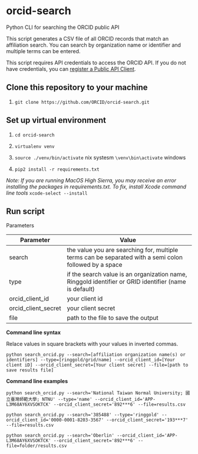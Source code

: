 # orcid-search

Python CLI for searching the ORCID public API

This script generates a CSV file of all ORCID records that match an affiliation search. You can search by organization name or identifier and multiple terms can be entered.

This script requires API credentials to access the ORCID API. If you do not have credentials, you can [register a Public API Client](https://support.orcid.org/hc/en-us/articles/360006897174-Register-a-public-API-client-application).

## Clone this repository to your machine

1. `git clone https://github.com/ORCID/orcid-search.git`

## Set up virtual environment 

1. `cd orcid-search`

2. `virtualenv venv`

3. `source ./venv/bin/activate` nix systesm `\venv\bin\activate` windows

4. `pip2 install -r requirements.txt` 

*Note: If you are running MacOS High Sierra, you may receive an error installing the packages in requirements.txt. To fix, install Xcode command line tools* `xcode-select --install`

## Run script

Parameters

| Parameter   |      Value      |
|----------|-------------|
| search |  the value you are searching for, multiple terms can be separated with a semi colon followed by a space |
| type |  if the search value is an organization name, Ringgold identifier or GRID identifier (name is default)   |
| orcid\_client\_id | your client id |
| orcid\_client\_secret | your client secret |
| file | path to the file to save the output |

**Command line syntax**

Relace values in square brackets with your values in inverted commas.

`python search_orcid.py --search=[affiliation organization name(s) or identifiers] --type=[ringgold/grid/name] --orcid_client_id=[Your client iD] --orcid_client_secret=[Your client secret] --file=[path to save results file]`
    
**Command line examples**

`python search_orcid.py --search='National Taiwan Normal University; 國立臺灣師範大學; NTNU' --type='name' --orcid_client_id='APP-L3M68AY6XVSOKTCK' --orcid_client_secret='892***6' --file=results.csv`

`python search_orcid.py --search='385488' --type='ringgold' --orcid_client_id='0000-0001-8203-3567' --orcid_client_secret='193***7' --file=results.csv`

`python search_orcid.py --search='Oberlin' --orcid_client_id='APP-L3M68AY6XVSOKTCK' --orcid_client_secret='892***6' --file=folder/results.csv`

